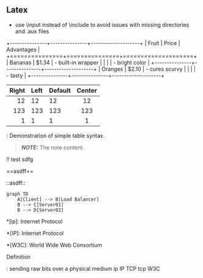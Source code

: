 ## Latex

- use \\input instead of \\include to avoid issues with missing directories and .aux files


+---------------+---------------+--------------------+
| Fruit         | Price         | Advantages         |
+===============+===============+====================+
| Bananas       | $1.34         | - built-in wrapper |
|               |               | - bright color     |
+---------------+---------------+--------------------+
| Oranges       | $2.10         | - cures scurvy     |
|               |               | - tasty            |
+---------------+---------------+--------------------+



| Right | Left | Default | Center |
| ----: | :--- | ------- | :----: |
|    12 | 12   | 12      |   12   |
|   123 | 123  | 123     |  123   |
|     1 | 1    | 1       |   1    |

  : Demonstration of simple table syntax.


  

> **_NOTE:_**  The note content.

 !! test sdfg


==asdff==

::asdff::

```mermaid
graph TD
    A[Client] --> B[Load Balancer]
    B --> C[Server01]
    B --> D[Server02]
```




*[ip]: Internet Protocol

*[IP]: Internet Protocol

*[W3C]: World Wide Web Consortium

Definition

: sending raw bits over a physical medium  ip IP TCP tcp W3C 


